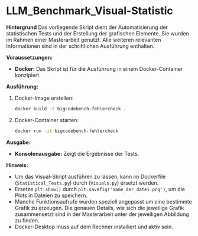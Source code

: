 # LLM_Benchmark_Visual-Statistic

**Hintergrund**
Das vorliegende Skript dient der Automatisierung der statistischen Tests und der Erstellung der grafischen Elemente. Sie wurden im Rahmen einer Masterarbeit genutzt. Alle weiteren relevanten Informationen sind in der schriftlichen Ausführung enthalten.

**Voraussetzungen:**

*   **Docker:** Das Skript ist für die Ausführung in einem Docker-Container konzipiert.

**Ausführung:**

1.  Docker-Image erstellen:
    ```bash
    docker build -t bigcodebench-fehlercheck .
    ```
2.  Docker-Container starten:
    ```bash
    docker run -it bigcodebench-fehlercheck
    ```
**Ausgabe:**

*   **Konsolenausgabe:** Zeigt die Ergebnisse der Tests.

**Hinweis:**

*   Um das Visual-Skript ausführen zu lassen, kann im Dockerfile  (`Statistical_Tests.py`) durch (`Visuals.py`) ersetzt werden.
*   Ersetze `plt.show()` durch `plt.savefig('name_der_datei.png')`, um die Plots in Dateien zu speichern. 
*   Manche Funktionsaufrufe wurden speziell angepasst um eine bestimmte Grafik zu erzeugen. Die genauen Details, wie sich die jeweilige Grafik zusammensetzt sind in der Masterarbeit unter der jeweiligen Abbildung zu finden.
*   Docker-Desktop muss auf dem Rechner installiert und aktiv sein.
